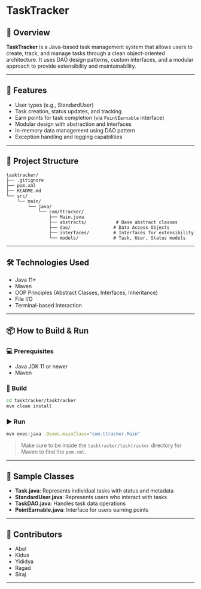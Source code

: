 # TaskTracker

## 📝 Overview

**TaskTracker** is a Java-based task management system that allows users to create, track, and manage tasks through a clean object-oriented architecture. It uses DAO design patterns, custom interfaces, and a modular approach to provide extensibility and maintainability.

---

## 🚀 Features

- User types (e.g., StandardUser)
- Task creation, status updates, and tracking
- Earn points for task completion (via `PointEarnable` interface)
- Modular design with abstraction and interfaces
- In-memory data management using DAO pattern
- Exception handling and logging capabilities

---

## 📂 Project Structure

```
tasktracker/
├── .gitignore
├── pom.xml
├── README.md
└── src/
    └── main/
        └── java/
            └── com/ttracker/
                ├── Main.java
                ├── abstracts/           # Base abstract classes
                ├── dao/                # Data Access Objects
                ├── interfaces/         # Interfaces for extensibility
                └── models/             # Task, User, Status models
```

---

## 🛠️ Technologies Used

- Java 11+
- Maven
- OOP Principles (Abstract Classes, Interfaces, Inheritance)
- File I/O
- Terminal-based Interaction

---

## 📦 How to Build & Run

### 💻 Prerequisites

- Java JDK 11 or newer
- Maven

### 🔧 Build

```bash
cd tasktracker/tasktracker
mvn clean install
```

### ▶️ Run

```bash
mvn exec:java -Dexec.mainClass="com.ttracker.Main"
```

> Make sure to be inside the `tasktracker/tasktracker` directory for Maven to find the `pom.xml`.

---

## 🧪 Sample Classes

- **Task.java**: Represents individual tasks with status and metadata
- **StandardUser.java**: Represents users who interact with tasks
- **TaskDAO.java**: Handles task data operations
- **PointEarnable.java**: Interface for users earning points

--- 

## 👥 Contributors

- Abel
- Kidus
- Yididya
- Ragad
- Siraj
---
